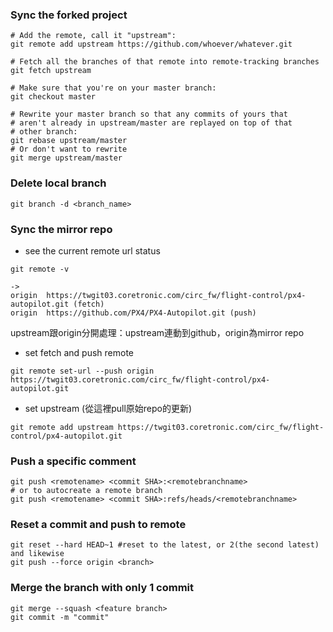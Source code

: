 ### Sync the forked project

```shell
# Add the remote, call it "upstream":
git remote add upstream https://github.com/whoever/whatever.git

# Fetch all the branches of that remote into remote-tracking branches
git fetch upstream

# Make sure that you're on your master branch:
git checkout master

# Rewrite your master branch so that any commits of yours that
# aren't already in upstream/master are replayed on top of that
# other branch:
git rebase upstream/master
# Or don't want to rewrite
git merge upstream/master
```

### Delete local branch

```shell
git branch -d <branch_name>
```

### Sync the mirror repo

- see the current remote url status

```shell
git remote -v
```

```shell
->
origin  https://twgit03.coretronic.com/circ_fw/flight-control/px4-autopilot.git (fetch)
origin  https://github.com/PX4/PX4-Autopilot.git (push)
```

upstream跟origin分開處理：upstream連動到github，origin為mirror repo

- set fetch and push remote 

```shell
git remote set-url --push origin https://twgit03.coretronic.com/circ_fw/flight-control/px4-autopilot.git
```

- set upstream (從這裡pull原始repo的更新)

```shell
git remote add upstream https://twgit03.coretronic.com/circ_fw/flight-control/px4-autopilot.git
```

### Push a specific comment

```shell
git push <remotename> <commit SHA>:<remotebranchname>
# or to autocreate a remote branch
git push <remotename> <commit SHA>:refs/heads/<remotebranchname>
```

### Reset a commit and push to remote

```shell
git reset --hard HEAD~1 #reset to the latest, or 2(the second latest) and likewise
git push --force origin <branch>
```

### Merge the branch with only 1 commit

```shell
git merge --squash <feature branch>
git commit -m "commit"
```

